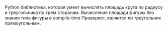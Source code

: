Python библиотека, которая умеет вычислять площадь круга по радиусу и треугольника по трем сторонам.
Вычисление площади фигуры без знания типа фигуры в compile-time
Проверяет, является ли треугольник прямоугольным.
